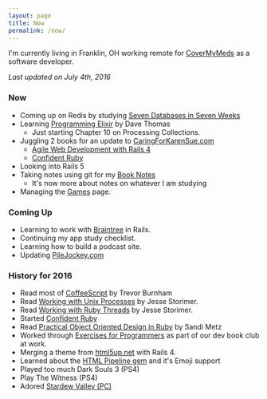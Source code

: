 ```yaml
---
layout: page
title: Now
permalink: /now/
---
```


I'm currently living in Franklin, OH working remote for [CoverMyMeds](http://covermymeds.com) as a software developer.

*Last updated on July 4th, 2016*

### Now

* Coming up on Redis by studying [Seven Databases in Seven Weeks](https://pragprog.com/book/rwdata/seven-databases-in-seven-weeks) 
* Learning [Programming Elixir](https://pragprog.com/book/elixir12/programming-elixir-1-2) by Dave Thomas
  * Just starting Chapter 10 on Processing Collections.
* Juggling 2 books for an update to [CaringForKarenSue.com](http://www.caringforkarensue.com)
  * [Agile Web Development with Rails 4](https://pragprog.com/book/rails4/agile-web-development-with-rails-4)
  * [Confident Ruby](http://www.confidentruby.com/)
* Looking into Rails 5
* Taking notes using git for my [Book Notes](https://github.com/trueheart78/book-notes)
  * It's now more about notes on whatever I am studying
* Managing the [Games](/games) page.

### Coming Up

* Learning to work with [Braintree](https://www.braintreepayments.com/) in Rails.
* Continuing my app study checklist.
* Learning how to build a podcast site.
* Updating [PileJockey.com](http://www.pilejockey.com/trueheart78)

### History for 2016

* Read most of [CoffeeScript](https://pragprog.com/book/tbcoffee2/coffeescript) by Trevor Burnham
* Read [Working with Unix Processes](http://www.jstorimer.com/products/working-with-unix-processes) by Jesse Storimer.
* Read [Working with Ruby Threads](http://www.jstorimer.com/products/working-with-ruby-threads) by Jesse Storimer.
* Started [Confident Ruby](http://www.confidentruby.com/)
* Read [Practical Object Oriented Design in Ruby](http://www.poodr.com/) by Sandi Metz
* Worked through [Exercises for Programmers](https://pragprog.com/book/bhwb/exercises-for-programmers) as part of our dev book club at work.
* Merging a theme from [html5up.net](http://html5up.net) with Rails 4.
* Learned about the [HTML Pipeline gem](https://rubygems.org/gems/html-pipeline) and it's Emoji support
* Played too much Dark Souls 3 (PS4)
* Play The Witness (PS4)
* Adored [Stardew Valley (PC)](http://www.stardewvalley.net)
